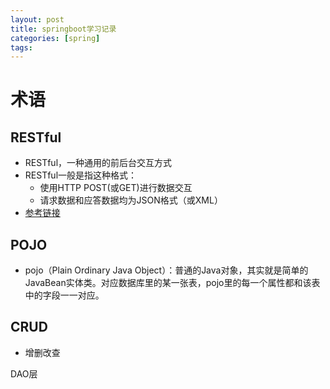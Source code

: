 ```yaml
---
layout: post
title: springboot学习记录
categories: [spring]
tags: 
---
```


# 术语
## RESTful
* RESTful，一种通用的前后台交互方式
* RESTful一般是指这种格式：
  * 使用HTTP POST(或GET)进行数据交互
  * 请求数据和应答数据均为JSON格式（或XML）
* <a href="https://blog.csdn.net/gjs935219/article/details/102531854">参考链接</a>

## POJO
* pojo（Plain Ordinary Java Object）：普通的Java对象，其实就是简单的JavaBean实体类。对应数据库里的某一张表，pojo里的每一个属性都和该表中的字段一一对应。

## CRUD

* 增删改查







DAO层